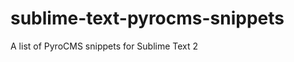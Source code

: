 sublime-text-pyrocms-snippets
=============================

A list of PyroCMS snippets for Sublime Text 2